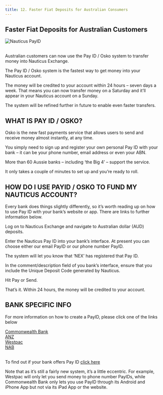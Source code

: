 ```yaml
---
title: 12. Faster Fiat Deposits for Australian Consumers
---
```

## Faster Fiat Deposits for Australian Customers



![Nauticus PayID](https://nauticus.exchange/help/images/nauticus-payid-v2.jpg)

\
Australian customers can now use the Pay ID / Osko system to transfer money into Nauticus Exchange.

The Pay ID / Osko system is the fastest way to get money into your Nauticus account.

The money will be credited to your account within 24 hours – seven days a week. That means you can now transfer money on a Saturday and it’ll appear in your Nauticus account on a Sunday.

The system will be refined further in future to enable even faster transfers.

## WHAT IS PAY ID / OSKO?

Osko is the new fast payments service that allows users to send and receive money almost instantly, at any time.

You simply need to sign up and register your own personal Pay ID with your bank – it can be your phone number, email address or even your ABN.

More than 60 Aussie banks – including ‘the Big 4’ – support the service.

It only takes a couple of minutes to set up and you’re ready to roll.

## HOW DO I USE PAYID / OSKO TO FUND MY NAUTICUS ACCOUNT?

Every bank does things slightly differently, so it’s worth reading up on how to use Pay ID with your bank’s website or app. There are links to further information below.

Log on to Nauticus Exchange and navigate to Australian dollar (AUD) deposits.

Enter the Nauticus Pay ID into your bank’s interface. At present you can choose either our email PayID or our phone number PayID.

The system will let you know that ‘NEX’ has registered that Pay ID.

In the comment/description field of you bank’s interface, ensure that you include the Unique Deposit Code generated by Nauticus.

Hit Pay or Send.

That’s it. Within 24 hours, the money will be credited to your account.

## BANK SPECIFIC INFO

For more information on how to create a PayID, please click one of the links below

[Commonwealth Bank](https://www.commbank.com.au/digital-banking/pay-id.html)\
[ANZ](https://www.anz.com.au/ways-to-bank/more/pay-id/)\
[Westpac](https://www.westpac.com.au/faq/payid-how-to-create/)\
[NAB](https://www.nab.com.au/personal/customer-support/payid)

\
To find out if your bank offers Pay ID [click here](https://www.nppa.com.au/find-an-institution/)

Note that as it’s still a fairly new system, it’s a little eccentric. For example, Westpac will only let you send money to phone number PayIDs, while Commonwealth Bank only lets you use PayID through its Android and iPhone App but not via its iPad App or the website.
